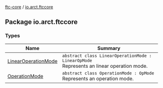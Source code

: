 [ftc-core](../index.md) / [io.arct.ftccore](./index.md)

## Package io.arct.ftccore

### Types

| Name | Summary |
|---|---|
| [LinearOperationMode](-linear-operation-mode/index.md) | `abstract class LinearOperationMode : LinearOpMode`<br>Represents an linear operation mode. |
| [OperationMode](-operation-mode/index.md) | `abstract class OperationMode : OpMode`<br>Represents an operation mode. |
